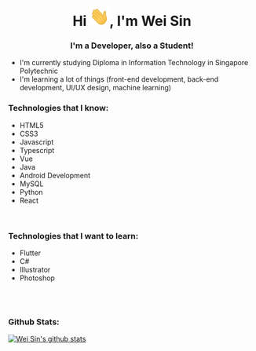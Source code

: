 <h1 align="center">Hi <img src="https://raw.githubusercontent.com/ABSphreak/ABSphreak/master/gifs/Hi.gif" width="40px" />, I'm Wei Sin</h1>
<h3 align="center">I'm a Developer, also a Student!</h3>

- I'm currently studying Diploma in Information Technology in Singapore Polytechnic
- I'm learning a lot of things (front-end development, back-end development, UI/UX design, machine learning)

### Technologies that I know:
- HTML5
- CSS3
- Javascript
- Typescript
- Vue
- Java
- Android Development
- MySQL
- Python
- React

<br />

### Technologies that I want to learn:
- Flutter
- C#
- Illustrator
- Photoshop

<br/>
<br/>

### Github Stats:

[![Wei Sin's github stats](https://github-readme-stats.vercel.app/api?username=weisintai&show_icons=true&theme=onedark&count_private=true)](https://github.com/weisintai)
